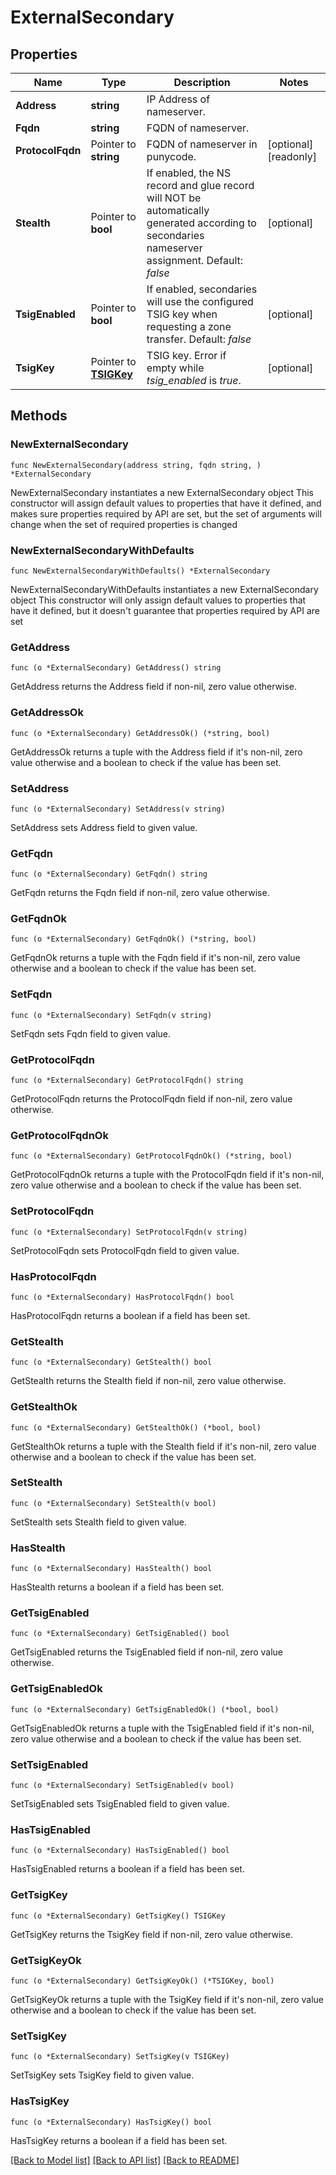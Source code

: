 # ExternalSecondary

## Properties

Name | Type | Description | Notes
------------ | ------------- | ------------- | -------------
**Address** | **string** | IP Address of nameserver. | 
**Fqdn** | **string** | FQDN of nameserver. | 
**ProtocolFqdn** | Pointer to **string** | FQDN of nameserver in punycode. | [optional] [readonly] 
**Stealth** | Pointer to **bool** | If enabled, the NS record and glue record will NOT be automatically generated according to secondaries nameserver assignment.  Default: _false_ | [optional] 
**TsigEnabled** | Pointer to **bool** | If enabled, secondaries will use the configured TSIG key when requesting a zone transfer.  Default: _false_ | [optional] 
**TsigKey** | Pointer to [**TSIGKey**](TSIGKey.md) | TSIG key.  Error if empty while _tsig_enabled_ is _true_. | [optional] 

## Methods

### NewExternalSecondary

`func NewExternalSecondary(address string, fqdn string, ) *ExternalSecondary`

NewExternalSecondary instantiates a new ExternalSecondary object
This constructor will assign default values to properties that have it defined,
and makes sure properties required by API are set, but the set of arguments
will change when the set of required properties is changed

### NewExternalSecondaryWithDefaults

`func NewExternalSecondaryWithDefaults() *ExternalSecondary`

NewExternalSecondaryWithDefaults instantiates a new ExternalSecondary object
This constructor will only assign default values to properties that have it defined,
but it doesn't guarantee that properties required by API are set

### GetAddress

`func (o *ExternalSecondary) GetAddress() string`

GetAddress returns the Address field if non-nil, zero value otherwise.

### GetAddressOk

`func (o *ExternalSecondary) GetAddressOk() (*string, bool)`

GetAddressOk returns a tuple with the Address field if it's non-nil, zero value otherwise
and a boolean to check if the value has been set.

### SetAddress

`func (o *ExternalSecondary) SetAddress(v string)`

SetAddress sets Address field to given value.


### GetFqdn

`func (o *ExternalSecondary) GetFqdn() string`

GetFqdn returns the Fqdn field if non-nil, zero value otherwise.

### GetFqdnOk

`func (o *ExternalSecondary) GetFqdnOk() (*string, bool)`

GetFqdnOk returns a tuple with the Fqdn field if it's non-nil, zero value otherwise
and a boolean to check if the value has been set.

### SetFqdn

`func (o *ExternalSecondary) SetFqdn(v string)`

SetFqdn sets Fqdn field to given value.


### GetProtocolFqdn

`func (o *ExternalSecondary) GetProtocolFqdn() string`

GetProtocolFqdn returns the ProtocolFqdn field if non-nil, zero value otherwise.

### GetProtocolFqdnOk

`func (o *ExternalSecondary) GetProtocolFqdnOk() (*string, bool)`

GetProtocolFqdnOk returns a tuple with the ProtocolFqdn field if it's non-nil, zero value otherwise
and a boolean to check if the value has been set.

### SetProtocolFqdn

`func (o *ExternalSecondary) SetProtocolFqdn(v string)`

SetProtocolFqdn sets ProtocolFqdn field to given value.

### HasProtocolFqdn

`func (o *ExternalSecondary) HasProtocolFqdn() bool`

HasProtocolFqdn returns a boolean if a field has been set.

### GetStealth

`func (o *ExternalSecondary) GetStealth() bool`

GetStealth returns the Stealth field if non-nil, zero value otherwise.

### GetStealthOk

`func (o *ExternalSecondary) GetStealthOk() (*bool, bool)`

GetStealthOk returns a tuple with the Stealth field if it's non-nil, zero value otherwise
and a boolean to check if the value has been set.

### SetStealth

`func (o *ExternalSecondary) SetStealth(v bool)`

SetStealth sets Stealth field to given value.

### HasStealth

`func (o *ExternalSecondary) HasStealth() bool`

HasStealth returns a boolean if a field has been set.

### GetTsigEnabled

`func (o *ExternalSecondary) GetTsigEnabled() bool`

GetTsigEnabled returns the TsigEnabled field if non-nil, zero value otherwise.

### GetTsigEnabledOk

`func (o *ExternalSecondary) GetTsigEnabledOk() (*bool, bool)`

GetTsigEnabledOk returns a tuple with the TsigEnabled field if it's non-nil, zero value otherwise
and a boolean to check if the value has been set.

### SetTsigEnabled

`func (o *ExternalSecondary) SetTsigEnabled(v bool)`

SetTsigEnabled sets TsigEnabled field to given value.

### HasTsigEnabled

`func (o *ExternalSecondary) HasTsigEnabled() bool`

HasTsigEnabled returns a boolean if a field has been set.

### GetTsigKey

`func (o *ExternalSecondary) GetTsigKey() TSIGKey`

GetTsigKey returns the TsigKey field if non-nil, zero value otherwise.

### GetTsigKeyOk

`func (o *ExternalSecondary) GetTsigKeyOk() (*TSIGKey, bool)`

GetTsigKeyOk returns a tuple with the TsigKey field if it's non-nil, zero value otherwise
and a boolean to check if the value has been set.

### SetTsigKey

`func (o *ExternalSecondary) SetTsigKey(v TSIGKey)`

SetTsigKey sets TsigKey field to given value.

### HasTsigKey

`func (o *ExternalSecondary) HasTsigKey() bool`

HasTsigKey returns a boolean if a field has been set.


[[Back to Model list]](../README.md#documentation-for-models) [[Back to API list]](../README.md#documentation-for-api-endpoints) [[Back to README]](../README.md)


